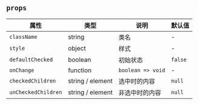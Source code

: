 ## `props`
属性|类型|说明|默认值
---|---|---|---
`className` | string | 类名 | -
`style` | object | 样式 | - 
`defaultChecked` | boolean | 初始状态 | `false`
`onChange` | function | `boolean => void` | - 
`checkedChildren` | string / element |  选中时的内容 | `null`
`unCheckedChildren` | string / element | 非选中时的内容 | `null`

